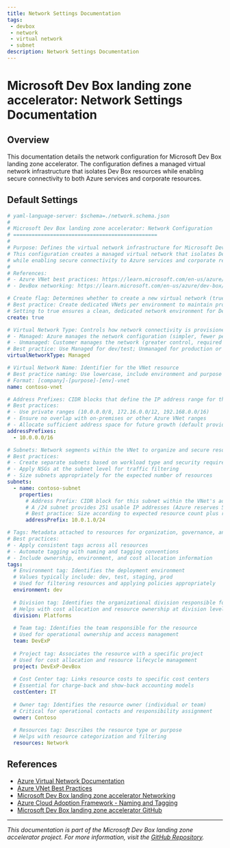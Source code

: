 ```yaml
---
title: Network Settings Documentation
tags: 
 - devbox
 - network
 - virtual network
 - subnet
description: Network Settings Documentation
---
```


# Microsoft Dev Box landing zone accelerator: Network Settings Documentation

## Overview

This documentation details the network configuration for Microsoft Dev Box landing zone accelerator. The configuration defines a managed virtual network infrastructure that isolates Dev Box resources while enabling secure connectivity to both Azure services and corporate resources.

## Default Settings 

```yaml
# yaml-language-server: $schema=./network.schema.json
#
# Microsoft Dev Box landing zone accelerator: Network Configuration
# ===============================================
# 
# Purpose: Defines the virtual network infrastructure for Microsoft Dev Box landing zone accelerator environments.
# This configuration creates a managed virtual network that isolates DevBox resources
# while enabling secure connectivity to Azure services and corporate resources.
#
# References:
# - Azure VNet best practices: https://learn.microsoft.com/en-us/azure/architecture/reference-architectures/hybrid-networking/
# - DevBox networking: https://learn.microsoft.com/en-us/azure/dev-box/how-to-configure-network-connectivity

# Create flag: Determines whether to create a new virtual network (true) or use existing (false)
# Best practice: Create dedicated VNets per environment to maintain proper isolation
# Setting to true ensures a clean, dedicated network environment for DevBox resources
create: true

# Virtual Network Type: Controls how network connectivity is provisioned
# - Managed: Azure manages the network configuration (simpler, fewer permissions needed)
# - Unmanaged: Customer manages the network (greater control, required for hybrid scenarios)
# Best practice: Use Managed for dev/test; Unmanaged for production or when connecting to on-prem
virtualNetworkType: Managed

# Virtual Network Name: Identifier for the VNet resource
# Best practice naming: Use lowercase, include environment and purpose
# Format: [company]-[purpose]-[env]-vnet
name: contoso-vnet

# Address Prefixes: CIDR blocks that define the IP address range for the VNet
# Best practices:
# - Use private ranges (10.0.0.0/8, 172.16.0.0/12, 192.168.0.0/16)
# - Ensure no overlap with on-premises or other Azure VNet ranges
# - Allocate sufficient address space for future growth (default provides 65,536 IPs)
addressPrefixes:
  - 10.0.0.0/16

# Subnets: Network segments within the VNet to organize and secure resources
# Best practices:
# - Create separate subnets based on workload type and security requirements
# - Apply NSGs at the subnet level for traffic filtering
# - Size subnets appropriately for the expected number of resources
subnets:
  - name: contoso-subnet
    properties:
      # Address Prefix: CIDR block for this subnet within the VNet's address space
      # A /24 subnet provides 251 usable IP addresses (Azure reserves 5 IPs)
      # Best practice: Size according to expected resource count plus room for growth
      addressPrefix: 10.0.1.0/24

# Tags: Metadata attached to resources for organization, governance, and cost management
# Best practices:
# - Apply consistent tags across all resources
# - Automate tagging with naming and tagging conventions
# - Include ownership, environment, and cost allocation information
tags:
  # Environment tag: Identifies the deployment environment
  # Values typically include: dev, test, staging, prod
  # Used for filtering resources and applying policies appropriately
  environment: dev
  
  # Division tag: Identifies the organizational division responsible for the resource
  # Helps with cost allocation and resource ownership at division level
  division: Platforms
  
  # Team tag: Identifies the team responsible for the resource
  # Used for operational ownership and access management
  team: DevExP
  
  # Project tag: Associates the resource with a specific project
  # Used for cost allocation and resource lifecycle management
  project: DevExP-DevBox
  
  # Cost Center tag: Links resource costs to specific cost centers
  # Essential for charge-back and show-back accounting models
  costCenter: IT
  
  # Owner tag: Identifies the resource owner (individual or team)
  # Critical for operational contacts and responsibility assignment
  owner: Contoso
  
  # Resources tag: Describes the resource type or purpose
  # Helps with resource categorization and filtering
  resources: Network
```
## References

- [Azure Virtual Network Documentation](https://learn.microsoft.com/en-us/azure/virtual-network/)
- [Azure VNet Best Practices](https://learn.microsoft.com/en-us/azure/architecture/reference-architectures/hybrid-networking/)
- [Microsoft Dev Box landing zone accelerator Networking](https://learn.microsoft.com/en-us/azure/dev-box/how-to-configure-network-connectivity)
- [Azure Cloud Adoption Framework - Naming and Tagging](https://learn.microsoft.com/en-us/azure/cloud-adoption-framework/ready/azure-best-practices/resource-naming)
- [Microsoft Dev Box landing zone accelerator GitHub](https://github.com/Evilazaro/DevExp-DevBox/)

---

*This documentation is part of the Microsoft Dev Box landing zone accelerator project. For more information, visit the [GitHub Repository](https://github.com/Evilazaro/DevExp-DevBox/).*